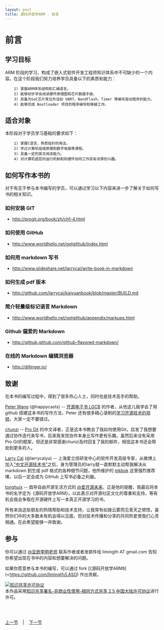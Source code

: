 ```yaml
---
layout: post
title: 源码开放学ARM - 前言
---
```


# 前言 
## 学习目标 
ARM 阶段的学习，构成了嵌入式软件开发工程师知识体系中不可缺少的一个内容。在这个阶段我们努力培养学员具备以下的素质和能力：  

        1) 掌握ARM体系结构和汇编语言。
        2) 能够初步学会阅读硬件原理图和芯片数据手册。
        3) 具备为SoC芯片常见外设如 UART，NandFlash，Timer 等编写驱动程序的能力。
        4) 能够完成 Bootloader 项目的程序编写和移植工作。
        
## 适合对象 
本阶段对于学员学习基础的要求如下：  

        1) 掌握C语言，熟悉指针的用法。
        2) 学过计算机组成原理和数字电路等课程。
        3) 具备一定的英文阅读能力。
        4) 对计算机底层的运行机制和软硬件协同工作具有浓厚的兴趣。


## 如何写作本书的 
对于有志于参与本书编写的学员，可以通过学习以下内容来进一步了解关于如何写书的相关知识。

### 如何安装 GIT  
- <http://progit.org/book/zh/ch1-4.html>

### 如何使用 GitHub  
- <http://www.worldhello.net/gotgithub/index.html>

### 如何用 markdown 写书  
- <http://www.slideshare.net/larrycai/write-book-in-markdown>

### 如何生成 pdf 版本  
- <http://github.com/larrycai/kaiyuanbook/blob/master/BUILD.md>

### 简介轻量级标记语言 Markdown  
- <http://www.worldhello.net/gotgithub/appendix/markups.html>

### Github 偏爱的 Markdown  
- <http://github.github.com/github-flavored-markdown/>

### 在线的 Markdown 编辑浏览器  
- <http://dillinger.io/>


## 致谢
在本书的编写过程中，得到了很多热心人士，同时也是技术高手的帮助。

[Peter Wang](http://weibo.com/happycasts)  (@happycasts) --  [开源电子书 LGCB](http://happypeter.github.com/LGCB/book) 的作者，从他这儿我学会了用 github 搭建这本书的写作方法，Peter 还有很多精心录制的[学习开源技术的视频](http://happycasts.net)，大家一定不要错过。  

[chunzi](https://github.com/chunzi/progit/tree/master/zh) -- [Pro Git](http://github.com/progit/progit/) 的中文译者，正是这本书教会了我如何使用Git，启发了我想要通过协作迭代来写书，后来我发现协作本身比写作更有乐趣。虽然后来没有采用Pro Git的框架，但还是非常感谢chunzi及时回复了我的邮件，相信这本书还会帮助到更多的人。

[Larry Cai](http://weibo.com/larrycaiyu) (@larrycaiyu) -- 上海爱立信研发中心的软件开发高级专家，从微博上加入["中文开源技术书"](http://q.weibo.com/1538118?source=weibo_tab)之后，身为管理员的larry就一直默默主动帮我解决从 markdown 到生成 pdf 格式的各种细节问题，他所维护的 [mkbok](https://github.com/larrycai/mkbok) 这里强烈推荐噢，以后一定会成为 GitHub 上写书必备之利器。

[tonghuix](http://weibo.com/tonghuix) -- 倡导自由开源生活方式的 [@爱开源未来](http://tonghuix.blog.com/)，正是他的提醒，我最后将本书的名字定为《源码开放学ARM》，以此表示对开源社区文化的尊重和支持，等有机会我会争取在开源硬件上写一本真正开源学习的书。

所有来自这些朋友的热情帮助和技术支持，让我常有如拨云雾而见青天之顿悟，虽然你们中的大多数未有机会得以见面，但对技术传播和分享的共同热爱使我们心灵相通。在此希望能够一并致谢。

## 参与
你可以通过 [@亚嵌李明老师](http://weibo.com/limingth) 联系作者或者发邮件给 limingth AT gmail.com 告知你希望出现在书中的内容和想要解决的问题。

如果你愿意参与本书的编写，可以通过 fork [《源码开放学ARM》](<https://github.com/limingth/LASO) 作出贡献。
    
<a rel="license" href="http://creativecommons.org/licenses/by-nc-sa/2.5/cn/"><img alt="知识共享许可协议" style="border-width:0" src="http://i.creativecommons.org/l/by-nc-sa/2.5/cn/88x31.png" /></a><br />本<span xmlns:dct="http://purl.org/dc/terms/" href="http://purl.org/dc/dcmitype/Text" rel="dct:type">作品</span>采用<a rel="license" href="http://creativecommons.org/licenses/by-nc-sa/2.5/cn/">知识共享署名-非商业性使用-相同方式共享 2.5 中国大陆许可协议</a>进行许可。


<br> <br> 
<div> <a href="../index.html">上一节</a> &nbsp;&nbsp; | &nbsp;&nbsp; <a href="chp1-1.html">下一节</a> </div> <br> <br>
